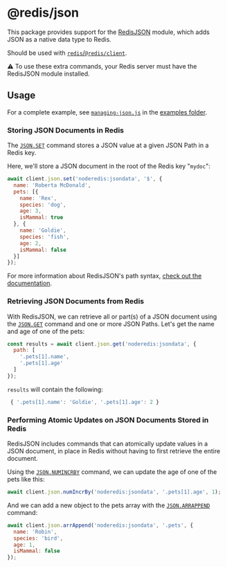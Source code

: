 # @redis/json

This package provides support for the [RedisJSON](https://redis.io/docs/data-types/json/) module, which adds JSON as a native data type to Redis.

Should be used with [`redis`/`@redis/client`](https://github.com/redis/node-redis).

:warning: To use these extra commands, your Redis server must have the RedisJSON module installed.

## Usage

For a complete example, see [`managing-json.js`](https://github.com/redis/node-redis/blob/master/examples/managing-json.js) in the [examples folder](https://github.com/redis/node-redis/tree/master/examples).

### Storing JSON Documents in Redis

The [`JSON.SET`](https://redis.io/commands/json.set/) command stores a JSON value at a given JSON Path in a Redis key.

Here, we'll store a JSON document in the root of the Redis key "`mydoc`":

```javascript
await client.json.set('noderedis:jsondata', '$', {
  name: 'Roberta McDonald',
  pets: [{
    name: 'Rex',
    species: 'dog',
    age: 3,
    isMammal: true
  }, {
    name: 'Goldie',
    species: 'fish',
    age: 2,
    isMammal: false
  }]
});
```

For more information about RedisJSON's path syntax, [check out the documentation](https://redis.io/docs/data-types/json/path/).

### Retrieving JSON Documents from Redis

With RedisJSON, we can retrieve all or part(s) of a JSON document using the [`JSON.GET`](https://redis.io/commands/json.get/) command and one or more JSON Paths. Let's get the name and age of one of the pets:

```javascript
const results = await client.json.get('noderedis:jsondata', {
  path: [
    '.pets[1].name',
    '.pets[1].age'
  ]
});
```

`results` will contain the following:

```javascript
 { '.pets[1].name': 'Goldie', '.pets[1].age': 2 }
```

### Performing Atomic Updates on JSON Documents Stored in Redis

RedisJSON includes commands that can atomically update values in a JSON document, in place in Redis without having to first retrieve the entire document.

Using the [`JSON.NUMINCRBY`](https://redis.io/commands/json.numincrby/) command, we can update the age of one of the pets like this:

```javascript
await client.json.numIncrBy('noderedis:jsondata', '.pets[1].age', 1);
```

And we can add a new object to the pets array with the [`JSON.ARRAPPEND`](https://redis.io/commands/json.arrappend/) command:

```javascript
await client.json.arrAppend('noderedis:jsondata', '.pets', {
  name: 'Robin',
  species: 'bird',
  age: 1,
  isMammal: false
});
```
